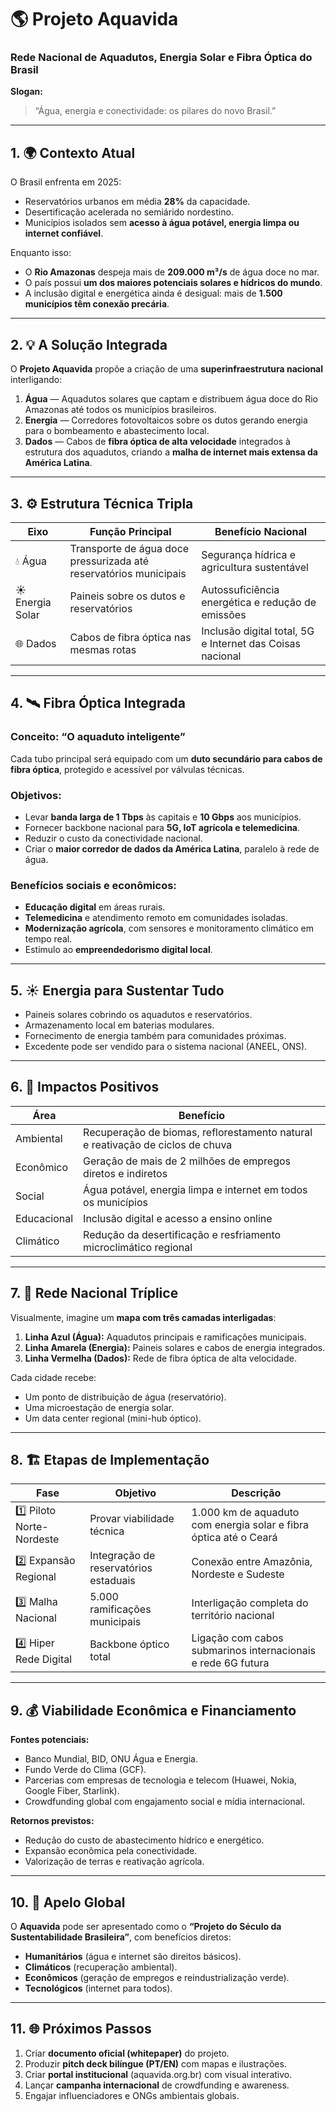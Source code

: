 # 🌎 Projeto Aquavida

### **Rede Nacional de Aquadutos, Energia Solar e Fibra Óptica do Brasil**

**Slogan:**

> “Água, energia e conectividade: os pilares do novo Brasil.”

---

## 1. 🌍 Contexto Atual

O Brasil enfrenta em 2025:

* Reservatórios urbanos em média **28%** da capacidade.
* Desertificação acelerada no semiárido nordestino.
* Municípios isolados sem **acesso à água potável, energia limpa ou internet confiável**.

Enquanto isso:

* O **Rio Amazonas** despeja mais de **209.000 m³/s** de água doce no mar.
* O país possui **um dos maiores potenciais solares e hídricos do mundo**.
* A inclusão digital e energética ainda é desigual: mais de **1.500 municípios têm conexão precária**.

---

## 2. 💡 A Solução Integrada

O **Projeto Aquavida** propõe a criação de uma **superinfraestrutura nacional** interligando:

1. **Água** — Aquadutos solares que captam e distribuem água doce do Rio Amazonas até todos os municípios brasileiros.
2. **Energia** — Corredores fotovoltaicos sobre os dutos gerando energia para o bombeamento e abastecimento local.
3. **Dados** — Cabos de **fibra óptica de alta velocidade** integrados à estrutura dos aquadutos, criando a **malha de internet mais extensa da América Latina**.

---

## 3. ⚙️ Estrutura Técnica Tripla

| Eixo             | Função Principal                                                  | Benefício Nacional                                        |
| ---------------- | ----------------------------------------------------------------- | --------------------------------------------------------- |
| 💧 Água          | Transporte de água doce pressurizada até reservatórios municipais | Segurança hídrica e agricultura sustentável               |
| ☀️ Energia Solar | Paineis sobre os dutos e reservatórios                            | Autossuficiência energética e redução de emissões         |
| 🌐 Dados         | Cabos de fibra óptica nas mesmas rotas                            | Inclusão digital total, 5G e Internet das Coisas nacional |

---

## 4. 🛰️ Fibra Óptica Integrada

### **Conceito: “O aquaduto inteligente”**

Cada tubo principal será equipado com um **duto secundário para cabos de fibra óptica**, protegido e acessível por válvulas técnicas.

### **Objetivos:**

* Levar **banda larga de 1 Tbps** às capitais e **10 Gbps** aos municípios.
* Fornecer backbone nacional para **5G, IoT agrícola e telemedicina**.
* Reduzir o custo da conectividade nacional.
* Criar o **maior corredor de dados da América Latina**, paralelo à rede de água.

### **Benefícios sociais e econômicos:**

* **Educação digital** em áreas rurais.
* **Telemedicina** e atendimento remoto em comunidades isoladas.
* **Modernização agrícola**, com sensores e monitoramento climático em tempo real.
* Estímulo ao **empreendedorismo digital local**.

---

## 5. ☀️ Energia para Sustentar Tudo

* Paineis solares cobrindo os aquadutos e reservatórios.
* Armazenamento local em baterias modulares.
* Fornecimento de energia também para comunidades próximas.
* Excedente pode ser vendido para o sistema nacional (ANEEL, ONS).

---

## 6. 🌱 Impactos Positivos

| Área        | Benefício                                                                      |
| ----------- | ------------------------------------------------------------------------------ |
| Ambiental   | Recuperação de biomas, reflorestamento natural e reativação de ciclos de chuva |
| Econômico   | Geração de mais de 2 milhões de empregos diretos e indiretos                   |
| Social      | Água potável, energia limpa e internet em todos os municípios                  |
| Educacional | Inclusão digital e acesso a ensino online                                      |
| Climático   | Redução da desertificação e resfriamento microclimático regional               |

---

## 7. 📡 Rede Nacional Tríplice

Visualmente, imagine um **mapa com três camadas interligadas**:

1. **Linha Azul (Água):** Aquadutos principais e ramificações municipais.
2. **Linha Amarela (Energia):** Paineis solares e cabos de energia integrados.
3. **Linha Vermelha (Dados):** Rede de fibra óptica de alta velocidade.

Cada cidade recebe:

* Um ponto de distribuição de água (reservatório).
* Uma microestação de energia solar.
* Um data center regional (mini-hub óptico).

---

## 8. 🏗️ Etapas de Implementação

| Fase                      | Objetivo                              | Descrição                                                         |
| ------------------------- | ------------------------------------- | ----------------------------------------------------------------- |
| 1️⃣ Piloto Norte-Nordeste | Provar viabilidade técnica            | 1.000 km de aquaduto com energia solar e fibra óptica até o Ceará |
| 2️⃣ Expansão Regional     | Integração de reservatórios estaduais | Conexão entre Amazônia, Nordeste e Sudeste                        |
| 3️⃣ Malha Nacional        | 5.000 ramificações municipais         | Interligação completa do território nacional                      |
| 4️⃣ Hiper Rede Digital    | Backbone óptico total                 | Ligação com cabos submarinos internacionais e rede 6G futura      |

---

## 9. 💰 Viabilidade Econômica e Financiamento

**Fontes potenciais:**

* Banco Mundial, BID, ONU Água e Energia.
* Fundo Verde do Clima (GCF).
* Parcerias com empresas de tecnologia e telecom (Huawei, Nokia, Google Fiber, Starlink).
* Crowdfunding global com engajamento social e mídia internacional.

**Retornos previstos:**

* Redução do custo de abastecimento hídrico e energético.
* Expansão econômica pela conectividade.
* Valorização de terras e reativação agrícola.

---

## 10. 🚀 Apelo Global

O **Aquavida** pode ser apresentado como o **“Projeto do Século da Sustentabilidade Brasileira”**, com benefícios diretos:

* **Humanitários** (água e internet são direitos básicos).
* **Climáticos** (recuperação ambiental).
* **Econômicos** (geração de empregos e reindustrialização verde).
* **Tecnológicos** (internet para todos).

---

## 11. 🌐 Próximos Passos

1. Criar **documento oficial (whitepaper)** do projeto.
2. Produzir **pitch deck bilíngue (PT/EN)** com mapas e ilustrações.
3. Criar **portal institucional** (aquavida.org.br) com visual interativo.
4. Lançar **campanha internacional** de crowdfunding e awareness.
5. Engajar influenciadores e ONGs ambientais globais.
